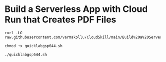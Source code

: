 # Build a Serverless App with Cloud Run that Creates PDF Files

```
curl -LO raw.githubusercontent.com/varmakollu/CloudSkill/main/Build%20a%20Serverless%20App%20with%20Cloud%20Run%20that%20Creates%20PDF%20Files/quicklabgsp644.sh

chmod +x quicklabgsp644.sh

./quicklabgsp644.sh

```
